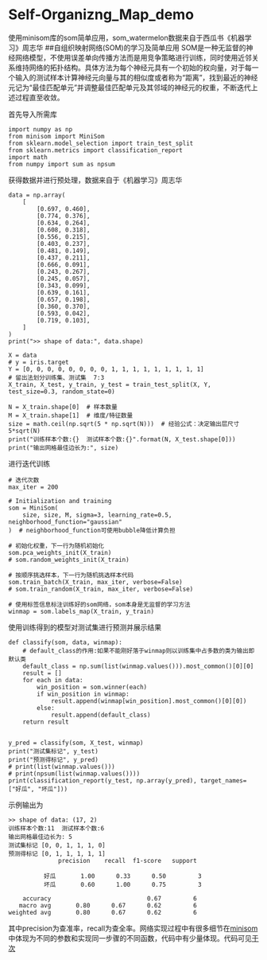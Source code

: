 # Self-Organizng_Map_demo
使用minisom库的som简单应用，som_watermelon数据来自于西瓜书《机器学习》周志华
##自组织映射网络(SOM)的学习及简单应用
SOM是一种无监督的神经网络模型，不使用误差单向传播方法而是用竞争策略进行训练，同时使用近邻关系维持网络的拓扑结构。具体方法为每个神经元具有一个初始的权向量，对于每一个输入的测试样本计算神经元向量与其的相似度或者称为“距离”，找到最近的神经元记为“最佳匹配单元”并调整最佳匹配单元及其邻域的神经元的权重，不断迭代上述过程直至收敛。

首先导入所需库

	import numpy as np
	from minisom import MiniSom
	from sklearn.model_selection import train_test_split
	from sklearn.metrics import classification_report
	import math
	from numpy import sum as npsum

获得数据并进行预处理，数据来自于《机器学习》周志华

	data = np.array(
	    [
	        [0.697, 0.460],
	        [0.774, 0.376],
	        [0.634, 0.264],
	        [0.608, 0.318],
	        [0.556, 0.215],
	        [0.403, 0.237],
	        [0.481, 0.149],
	        [0.437, 0.211],
	        [0.666, 0.091],
	        [0.243, 0.267],
	        [0.245, 0.057],
	        [0.343, 0.099],
	        [0.639, 0.161],
	        [0.657, 0.198],
	        [0.360, 0.370],
	        [0.593, 0.042],
	        [0.719, 0.103],
	    ]
	)
	print(">> shape of data:", data.shape)
	
	X = data
	# y = iris.target
	Y = [0, 0, 0, 0, 0, 0, 0, 0, 1, 1, 1, 1, 1, 1, 1, 1, 1]
	# 留出法划分训练集、测试集  7:3
	X_train, X_test, y_train, y_test = train_test_split(X, Y, test_size=0.3, random_state=0)
	
	N = X_train.shape[0]  # 样本数量
	M = X_train.shape[1]  # 维度/特征数量
	size = math.ceil(np.sqrt(5 * np.sqrt(N)))  # 经验公式：决定输出层尺寸5*sqrt(N)
	print("训练样本个数:{}  测试样本个数:{}".format(N, X_test.shape[0]))
	print("输出网格最佳边长为:", size)
进行迭代训练

	# 迭代次数
	max_iter = 200
	
	# Initialization and training
	som = MiniSom(
	    size, size, M, sigma=3, learning_rate=0.5, neighborhood_function="gaussian"
	)  # neighborhood_function可使用bubble降低计算负担
	
	# 初始化权重，下一行为随机初始化
	som.pca_weights_init(X_train)
	# som.random_weights_init(X_train)
	
	# 按顺序挑选样本，下一行为随机挑选样本代码
	som.train_batch(X_train, max_iter, verbose=False)
	# som.train_random(X_train, max_iter, verbose=False)
	
	# 使用标签信息标注训练好的som网络，som本身是无监督的学习方法
	winmap = som.labels_map(X_train, y_train)

使用训练得到的模型对测试集进行预测并展示结果

	def classify(som, data, winmap):
	    # default_class的作用:如果不能刚好落于winmap则以训练集中占多数的类为输出即默认类
	    default_class = np.sum(list(winmap.values())).most_common()[0][0]
	    result = []
	    for each in data:
	        win_position = som.winner(each)
	        if win_position in winmap:
	            result.append(winmap[win_position].most_common()[0][0])
	        else:
	            result.append(default_class)
	    return result
	
	
	y_pred = classify(som, X_test, winmap)
	print("测试集标记", y_test)
	print("预测得标记", y_pred)
	# print(list(winmap.values()))
	# print(npsum(list(winmap.values())))
	print(classification_report(y_test, np.array(y_pred), target_names=["好瓜", "坏瓜"]))

示例输出为

	>> shape of data: (17, 2)
	训练样本个数:11  测试样本个数:6
	输出网格最佳边长为: 5
	测试集标记 [0, 0, 1, 1, 1, 0]
	预测得标记 [0, 1, 1, 1, 1, 1]
	              precision    recall  f1-score   support
	
	          好瓜       1.00      0.33      0.50         3
	          坏瓜       0.60      1.00      0.75         3
	
	    accuracy                           0.67         6
	   macro avg       0.80      0.67      0.62         6
	weighted avg       0.80      0.67      0.62         6

其中precision为查准率，recall为查全率。网络实现过程中有很多细节在[minisom](https://github.com/JustGlowing/minisom)中体现为不同的参数和实现同一步骤的不同函数，代码中有少量体现。代码可见[于次](https://github.com/aSleepyTree/Self-Organizng_Map_demo)
